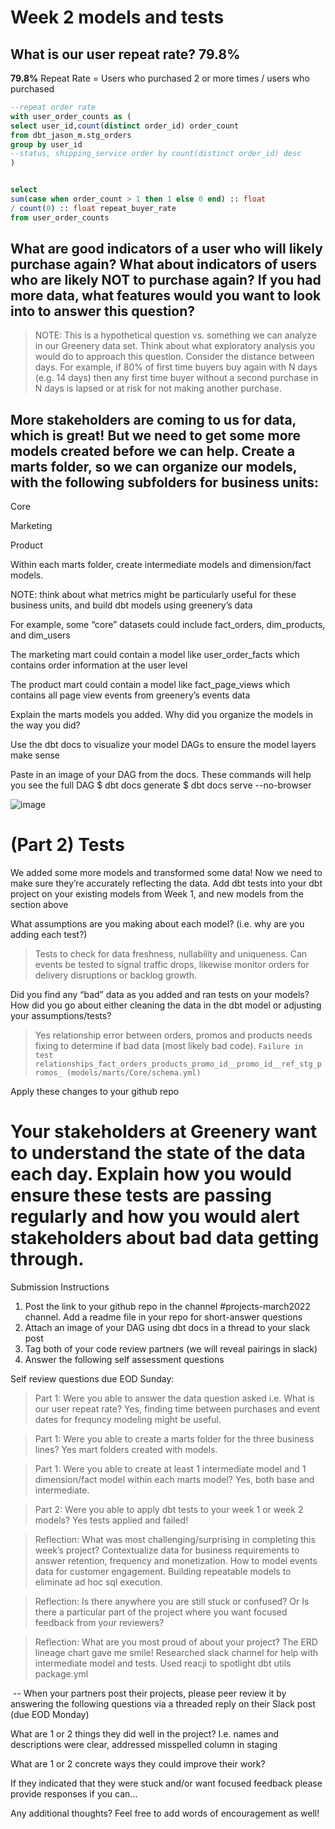 # Week 2 models and tests

## What is our user repeat rate? 79.8%

**79.8%** Repeat Rate = Users who purchased 2 or more times / users who purchased
~~~sql
--repeat order rate 
with user_order_counts as ( 
select user_id,count(distinct order_id) order_count
from dbt_jason_m.stg_orders
group by user_id 
--status, shipping_service order by count(distinct order_id) desc
)


select 
sum(case when order_count > 1 then 1 else 0 end) :: float  
/ count(0) :: float repeat_buyer_rate
from user_order_counts
~~~

## What are good indicators of a user who will likely purchase again? What about indicators of users who are likely NOT to purchase again? If you had more data, what features would you want to look into to answer this question?

>NOTE: This is a hypothetical question vs. something we can analyze in our Greenery data set. Think about what exploratory analysis you would do to approach this question.
Consider the distance between days.  For example, if 80% of first time buyers buy again with N days (e.g. 14 days) then any first time buyer without a second purchase in N days is lapsed or at risk for not making another purchase.

## More stakeholders are coming to us for data, which is great! But we need to get some more models created before we can help. Create a marts folder, so we can organize our models, with the following subfolders for business units:

Core

Marketing

Product

Within each marts folder, create intermediate models and dimension/fact models.

NOTE: think about what metrics might be particularly useful for these business units, and build dbt models using greenery’s data

For example, some “core” datasets could include fact_orders, dim_products, and dim_users

The marketing mart could contain a model like user_order_facts which contains order information at the user level

The product mart could contain a model like fact_page_views which contains all page view events from greenery’s events data

Explain the marts models you added. Why did you organize the models in the way you did?

Use the dbt docs to visualize your model DAGs to ensure the model layers make sense

Paste in an image of your DAG from the docs. These commands will help you see the full DAG
$ dbt docs generate 
$ dbt docs serve --no-browser

![image](https://user-images.githubusercontent.com/20348624/159183904-0544dda0-d708-48f0-be45-5d837d276bae.png)


# (Part 2) Tests 

We added some more models and transformed some data! Now we need to make sure they’re accurately reflecting the data. Add dbt tests into your dbt project on your existing models from Week 1, and new models from the section above

What assumptions are you making about each model? (i.e. why are you adding each test?)

>Tests to check for data freshness, nullability and uniqueness. Can events be tested to signal traffic drops, likewise monitor orders for delivery disruptions or backlog growth.  

Did you find any “bad” data as you added and ran tests on your models? How did you go about either cleaning the data in the dbt model or adjusting your assumptions/tests?  

>Yes relationship error between orders, promos and products needs fixing to determine if bad data (most likely bad code).
`Failure in test relationships_fact_orders_products_promo_id__promo_id__ref_stg_promos_ (models/marts/Core/schema.yml)`

Apply these changes to your github repo

# Your stakeholders at Greenery want to understand the state of the data each day. Explain how you would ensure these tests are passing regularly and how you would alert stakeholders about bad data getting through.

Submission Instructions


1. Post the link to your github repo in the channel #projects-march2022 channel. Add a readme file in your repo for short-answer questions 
2. Attach an image of your DAG using dbt docs in a thread to your slack post
3. Tag both of your code review partners (we will reveal pairings in slack)
4. Answer the following self assessment questions

Self review questions due EOD Sunday: 

>Part 1: Were you able to answer the data question asked i.e. What is our user repeat rate? Yes, finding time between purchases and event dates for frequncy modeling might be useful.   

>Part 1: Were you able to create a marts folder for the three business lines? Yes mart folders created with models.

>Part 1: Were you able to create at least 1 intermediate model and 1 dimension/fact model within each marts model? Yes, both base and intermediate.

>Part 2: Were you able to apply dbt tests to your week 1 or week 2 models? Yes tests applied and failed!

>Reflection: What was most challenging/surprising in completing this week’s project? Contextualize data for business requirements to answer retention, frequency and monetization.  How to model events data for customer engagement.  Building repeatable models to eliminate ad hoc sql execution.  

>Reflection: Is there anywhere you are still stuck or confused? Or Is there a particular part of the project where you want focused feedback from your reviewers?

>Reflection: What are you most proud of about your project? The ERD lineage chart gave me smile! Researched slack channel for help with intermediate model and tests. Used reacji to spotlight dbt utils package.yml

 --
When your partners post their projects, please peer review it by answering the following questions via a threaded reply on their Slack post (due EOD Monday)

What are 1 or 2 things they did well in the project? I.e. names and descriptions were clear, addressed misspelled column in staging

What are 1 or 2 concrete ways they could improve their work?

If they indicated that they were stuck and/or want focused feedback please provide responses if you can...

Any additional thoughts? Feel free to add words of encouragement as well!

